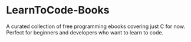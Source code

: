 # LearnToCode-Books
A curated collection of free programming ebooks covering just C for now. Perfect for beginners and developers who want to learn to code.
